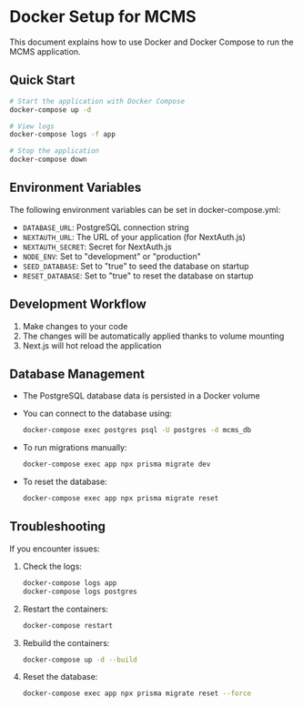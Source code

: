 # Docker Setup for MCMS

This document explains how to use Docker and Docker Compose to run the MCMS application.

## Quick Start

```bash
# Start the application with Docker Compose
docker-compose up -d

# View logs
docker-compose logs -f app

# Stop the application
docker-compose down
```

## Environment Variables

The following environment variables can be set in docker-compose.yml:

- `DATABASE_URL`: PostgreSQL connection string
- `NEXTAUTH_URL`: The URL of your application (for NextAuth.js)
- `NEXTAUTH_SECRET`: Secret for NextAuth.js
- `NODE_ENV`: Set to "development" or "production"
- `SEED_DATABASE`: Set to "true" to seed the database on startup
- `RESET_DATABASE`: Set to "true" to reset the database on startup

## Development Workflow

1. Make changes to your code
2. The changes will be automatically applied thanks to volume mounting
3. Next.js will hot reload the application

## Database Management

- The PostgreSQL database data is persisted in a Docker volume
- You can connect to the database using:
  ```bash
  docker-compose exec postgres psql -U postgres -d mcms_db
  ```

- To run migrations manually:
  ```bash
  docker-compose exec app npx prisma migrate dev
  ```

- To reset the database:
  ```bash
  docker-compose exec app npx prisma migrate reset
  ```

## Troubleshooting

If you encounter issues:

1. Check the logs:
   ```bash
   docker-compose logs app
   docker-compose logs postgres
   ```

2. Restart the containers:
   ```bash
   docker-compose restart
   ```

3. Rebuild the containers:
   ```bash
   docker-compose up -d --build
   ```

4. Reset the database:
   ```bash
   docker-compose exec app npx prisma migrate reset --force
   ```
